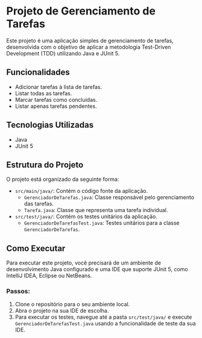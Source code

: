 # Projeto de Gerenciamento de Tarefas

Este projeto é uma aplicação simples de gerenciamento de tarefas, desenvolvida com o objetivo de aplicar a metodologia Test-Driven Development (TDD) utilizando Java e JUnit 5.

## Funcionalidades

- Adicionar tarefas à lista de tarefas.
- Listar todas as tarefas.
- Marcar tarefas como concluídas.
- Listar apenas tarefas pendentes.

## Tecnologias Utilizadas

- Java
- JUnit 5

## Estrutura do Projeto

O projeto está organizado da seguinte forma:

- `src/main/java/`: Contém o código fonte da aplicação.
    - `GerenciadorDeTarefas.java`: Classe responsável pelo gerenciamento das tarefas.
    - `Tarefa.java`: Classe que representa uma tarefa individual.
- `src/test/java/`: Contém os testes unitários da aplicação.
    - `GerenciadorDeTarefasTest.java`: Testes unitários para a classe `GerenciadorDeTarefas`.

## Como Executar

Para executar este projeto, você precisará de um ambiente de desenvolvimento Java configurado e uma IDE que suporte JUnit 5, como IntelliJ IDEA, Eclipse ou NetBeans.

### Passos:

1. Clone o repositório para o seu ambiente local.
2. Abra o projeto na sua IDE de escolha.
3. Para executar os testes, navegue até a pasta `src/test/java/` e execute `GerenciadorDeTarefasTest.java` usando a funcionalidade de teste da sua IDE.
